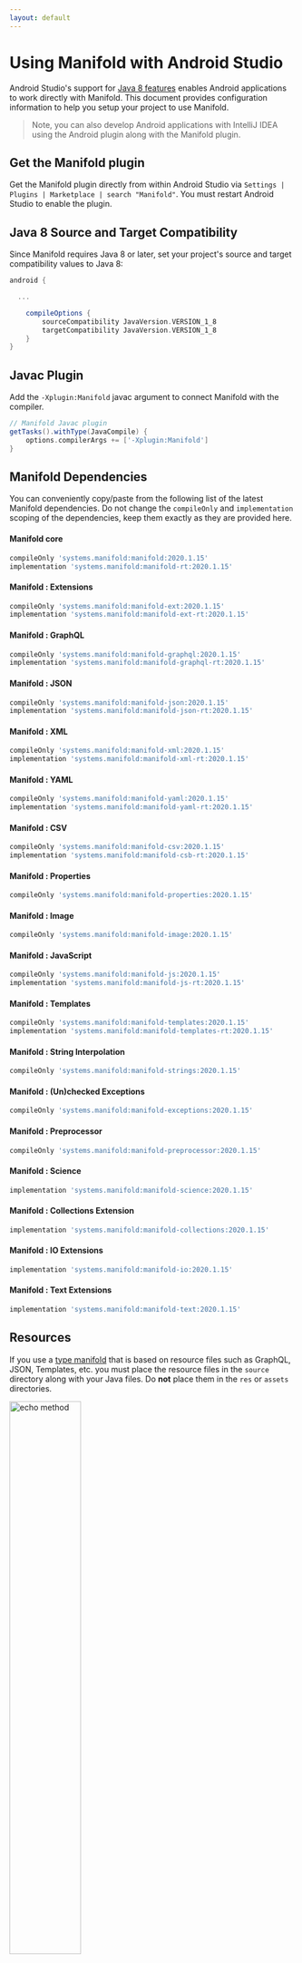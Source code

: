 ```yaml
---
layout: default
---
```


# Using Manifold with Android Studio

Android Studio's support for [Java 8 features](https://developer.android.com/studio/write/java8-support.html) enables
Android applications to work directly with Manifold. This document provides configuration information to help you setup
your project to use Manifold.

>Note, you can also develop Android applications with IntelliJ IDEA using the Android plugin along with the Manifold
>plugin. 

## Get the Manifold plugin
Get the Manifold plugin directly from within Android Studio via `Settings | Plugins | Marketplace | search "Manifold"`.
You must restart Android Studio to enable the plugin. 
 
## Java 8 Source and Target Compatibility 
Since Manifold requires Java 8 or later, set your project's source and target compatibility values to Java 8:

```groovy
android {

  ...

    compileOptions {
        sourceCompatibility JavaVersion.VERSION_1_8
        targetCompatibility JavaVersion.VERSION_1_8
    }
}
```

## Javac Plugin
Add the `-Xplugin:Manifold` javac argument to connect Manifold with the compiler.

```groovy
// Manifold Javac plugin
getTasks().withType(JavaCompile) {
    options.compilerArgs += ['-Xplugin:Manifold']
}
```    

## Manifold Dependencies
You can conveniently copy/paste from the following list of the latest Manifold dependencies. Do not change the
`compileOnly` and `implementation` scoping of the dependencies, keep them exactly as they are provided here.

#### Manifold core
```groovy
compileOnly 'systems.manifold:manifold:2020.1.15'
implementation 'systems.manifold:manifold-rt:2020.1.15'
```
#### Manifold : Extensions
```groovy
compileOnly 'systems.manifold:manifold-ext:2020.1.15'
implementation 'systems.manifold:manifold-ext-rt:2020.1.15'
```
#### Manifold : GraphQL
```groovy
compileOnly 'systems.manifold:manifold-graphql:2020.1.15'
implementation 'systems.manifold:manifold-graphql-rt:2020.1.15'
```
#### Manifold : JSON
```groovy
compileOnly 'systems.manifold:manifold-json:2020.1.15'
implementation 'systems.manifold:manifold-json-rt:2020.1.15'
```
#### Manifold : XML
```groovy
compileOnly 'systems.manifold:manifold-xml:2020.1.15'
implementation 'systems.manifold:manifold-xml-rt:2020.1.15'
```
#### Manifold : YAML
```groovy
compileOnly 'systems.manifold:manifold-yaml:2020.1.15'
implementation 'systems.manifold:manifold-yaml-rt:2020.1.15'
```
#### Manifold : CSV
```groovy
compileOnly 'systems.manifold:manifold-csv:2020.1.15'
implementation 'systems.manifold:manifold-csb-rt:2020.1.15'
```
#### Manifold : Properties
```groovy
compileOnly 'systems.manifold:manifold-properties:2020.1.15'
```
#### Manifold : Image
```groovy
compileOnly 'systems.manifold:manifold-image:2020.1.15'
```
#### Manifold : JavaScript
```groovy
compileOnly 'systems.manifold:manifold-js:2020.1.15'
implementation 'systems.manifold:manifold-js-rt:2020.1.15'
```
#### Manifold : Templates
```groovy
compileOnly 'systems.manifold:manifold-templates:2020.1.15'
implementation 'systems.manifold:manifold-templates-rt:2020.1.15'
```
#### Manifold : String Interpolation
```groovy
compileOnly 'systems.manifold:manifold-strings:2020.1.15'
```
#### Manifold : (Un)checked Exceptions
```groovy
compileOnly 'systems.manifold:manifold-exceptions:2020.1.15'
```
#### Manifold : Preprocessor
```groovy
compileOnly 'systems.manifold:manifold-preprocessor:2020.1.15'
```
#### Manifold : Science
```groovy
implementation 'systems.manifold:manifold-science:2020.1.15'
```
#### Manifold : Collections Extension
```groovy
implementation 'systems.manifold:manifold-collections:2020.1.15'
```
#### Manifold : IO Extensions
```groovy
implementation 'systems.manifold:manifold-io:2020.1.15'
```
#### Manifold : Text Extensions
```groovy
implementation 'systems.manifold:manifold-text:2020.1.15'
```

## Resources

If you use a [type manifold](https://github.com/manifold-systems/manifold/tree/master/manifold-core-parent/manifold#the-big-picture)
that is based on resource files such as GraphQL, JSON, Templates, etc. you must place the resource files in the 
`source` directory along with your Java files.  Do **not** place them in the `res` or `assets` directories.
 
<p><img src="http://manifold.systems/images/android_resources.png" alt="echo method" width="50%" height="50%"/></p> 

